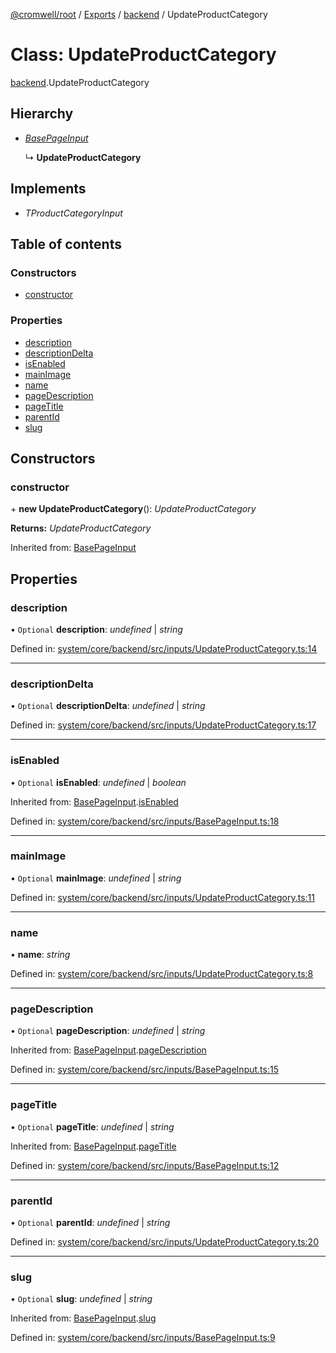 [@cromwell/root](../README.md) / [Exports](../modules.md) / [backend](../modules/backend.md) / UpdateProductCategory

# Class: UpdateProductCategory

[backend](../modules/backend.md).UpdateProductCategory

## Hierarchy

* [*BasePageInput*](backend.basepageinput.md)

  ↳ **UpdateProductCategory**

## Implements

* *TProductCategoryInput*

## Table of contents

### Constructors

- [constructor](backend.updateproductcategory.md#constructor)

### Properties

- [description](backend.updateproductcategory.md#description)
- [descriptionDelta](backend.updateproductcategory.md#descriptiondelta)
- [isEnabled](backend.updateproductcategory.md#isenabled)
- [mainImage](backend.updateproductcategory.md#mainimage)
- [name](backend.updateproductcategory.md#name)
- [pageDescription](backend.updateproductcategory.md#pagedescription)
- [pageTitle](backend.updateproductcategory.md#pagetitle)
- [parentId](backend.updateproductcategory.md#parentid)
- [slug](backend.updateproductcategory.md#slug)

## Constructors

### constructor

\+ **new UpdateProductCategory**(): *UpdateProductCategory*

**Returns:** *UpdateProductCategory*

Inherited from: [BasePageInput](backend.basepageinput.md)

## Properties

### description

• `Optional` **description**: *undefined* \| *string*

Defined in: [system/core/backend/src/inputs/UpdateProductCategory.ts:14](https://github.com/CromwellCMS/Cromwell/blob/8568c07/system/core/backend/src/inputs/UpdateProductCategory.ts#L14)

___

### descriptionDelta

• `Optional` **descriptionDelta**: *undefined* \| *string*

Defined in: [system/core/backend/src/inputs/UpdateProductCategory.ts:17](https://github.com/CromwellCMS/Cromwell/blob/8568c07/system/core/backend/src/inputs/UpdateProductCategory.ts#L17)

___

### isEnabled

• `Optional` **isEnabled**: *undefined* \| *boolean*

Inherited from: [BasePageInput](backend.basepageinput.md).[isEnabled](backend.basepageinput.md#isenabled)

Defined in: [system/core/backend/src/inputs/BasePageInput.ts:18](https://github.com/CromwellCMS/Cromwell/blob/8568c07/system/core/backend/src/inputs/BasePageInput.ts#L18)

___

### mainImage

• `Optional` **mainImage**: *undefined* \| *string*

Defined in: [system/core/backend/src/inputs/UpdateProductCategory.ts:11](https://github.com/CromwellCMS/Cromwell/blob/8568c07/system/core/backend/src/inputs/UpdateProductCategory.ts#L11)

___

### name

• **name**: *string*

Defined in: [system/core/backend/src/inputs/UpdateProductCategory.ts:8](https://github.com/CromwellCMS/Cromwell/blob/8568c07/system/core/backend/src/inputs/UpdateProductCategory.ts#L8)

___

### pageDescription

• `Optional` **pageDescription**: *undefined* \| *string*

Inherited from: [BasePageInput](backend.basepageinput.md).[pageDescription](backend.basepageinput.md#pagedescription)

Defined in: [system/core/backend/src/inputs/BasePageInput.ts:15](https://github.com/CromwellCMS/Cromwell/blob/8568c07/system/core/backend/src/inputs/BasePageInput.ts#L15)

___

### pageTitle

• `Optional` **pageTitle**: *undefined* \| *string*

Inherited from: [BasePageInput](backend.basepageinput.md).[pageTitle](backend.basepageinput.md#pagetitle)

Defined in: [system/core/backend/src/inputs/BasePageInput.ts:12](https://github.com/CromwellCMS/Cromwell/blob/8568c07/system/core/backend/src/inputs/BasePageInput.ts#L12)

___

### parentId

• `Optional` **parentId**: *undefined* \| *string*

Defined in: [system/core/backend/src/inputs/UpdateProductCategory.ts:20](https://github.com/CromwellCMS/Cromwell/blob/8568c07/system/core/backend/src/inputs/UpdateProductCategory.ts#L20)

___

### slug

• `Optional` **slug**: *undefined* \| *string*

Inherited from: [BasePageInput](backend.basepageinput.md).[slug](backend.basepageinput.md#slug)

Defined in: [system/core/backend/src/inputs/BasePageInput.ts:9](https://github.com/CromwellCMS/Cromwell/blob/8568c07/system/core/backend/src/inputs/BasePageInput.ts#L9)
